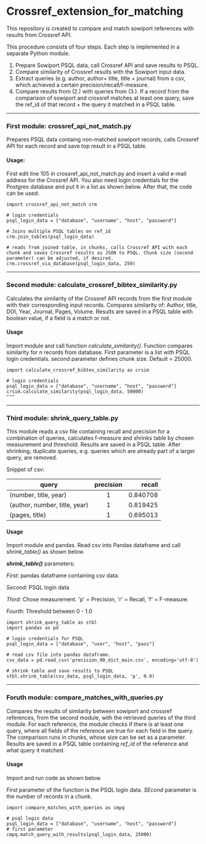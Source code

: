 # Crossref_extension_for_matching

This repository is created to compare and match sowiport references with
results from Crossref API.

This procedure consists of four steps. Each step is implemented in a separate Python module.
1. Prepare Sowiport PSQL data, call Crossref API and save results to PSQL. 
2. Compare similarity of Crossref results with the Sowiport input data. 
3. Extract queries (e.g. author, author+ title, title + journal) from a csv, which achieved a certain precision/recall/f-measure.
4. Compare results from (2.) with queries from (3.). If a record from the comparison of sowiport and crossref matches at least one query, save the ref_id of that record + the query it matched in a PSQL table.

-----
### First module: crossref_api_not_match.py
Prepares PSQL data containg non-matched sowiport records, calls Crossref API for each record and save top result in a PSQL table.

#### Usage:
First edit line 105 in crossref_api_not_match.py and insert a valid e-mail address for the Crossref API. You also need login credentials for the  Postgres database and put it in a list as shown below. After that, the code can be used:
```
import crossref_api_not_match crm

# login credentials
psql_login_data = ["database", "username", "host", "password"]

# Joins multiple PSQL tables on ref_id
crm.join_tables(psql_login_data)

# reads from joined table, in chunks, calls Crossref API with each chunk and saves Crossref results as JSON to PSQL. Chunk size (second parameter) can be adjusted, if desired.
crm.crossref_via_database(psql_login_data, 250)
```

-----
### Second module: calculate_crossref_bibtex_similarity.py
Calculates the similarity of the Crossref API records from the first module with their corresponding input records. Compares similarity of: Author, title, DOI, Year, Journal, Pages, Volume. Results are saved in a PSQL table with boolean value, if a field is a match or not.


#### Usage
Import module and call function _calculate_similarity()_. Function compares similarity for n records from database.
First parameter is a list with PSQL login credentials.
second parameter defines chunk size. Default = 25000.   
```
import calculate_crossref_bibtex_similarity as crsim

# login credentials
psql_login_data = ["database", "username", "host", "password"]
crsim.calculate_similarity(psql_login_data, 50000)
"""
```

-----
### Third module: shrink_query_table.py
This module reads a csv file containing recall and precision for a combination of queries, calculates f-measure and shrinks table by chosen measurement and threshold. Results are saved in a PSQL table. After shrinking, duplicate queries, e.g.  queries which are already part of a larger query, are removed.   

Snippet of csv:

| query        | precision           | recall  |
| ------------- |:-------------:| -----:|
| (number, title, year)      | 1 | 0.840708 |
| (author, number, title, year)      | 1      |   0.819425 |
| (pages, title) | 1      |    0.695013 |


#### Usage
Import module and pandas. Read csv into Pandas dataframe and call *shrink_table()*
as shown below.

***shrink_table()*** parameters:

*First*:  pandas dataframe containing csv data.

*Second*: PSQL login data

*Third*: Chose measurement. 'p' = Precision, 'r' = Recall, 'f' = F-measure.

*Fourth*: Threshold between 0 - 1.0
```
import shrink_query_table as stbl
import pandas as pd

# login credentials for PSQL
psql_login_data = ["database", "user", "host", "pass"]

# read csv file into pandas dataframe.
csv_data = pd.read_csv('precision_00_dict_main.csv', encoding='utf-8')

# shrink table and save results to PSQL
stbl.shrink_table(csv_data, psql_login_data, 'p', 0.9)
```

-----
### Foruth module: compare_matches_with_queries.py
Compares the results of similarity between sowiport and crossref references, from the second module, with the retrieved queries of the third module. For each reference, the module checks if there is at least one query, where all fields of the reference are true for each field in the query. The comparison runs in chunks, whose size can be set as a parameter. Results are saved in a PSQL table containing *ref_id* of the reference and what query it matched.   


#### Usage
Import and run code as shown below.  

*First* parameter of the function is the PSQL login data. *SEcond* parameter is the number of records in a chunk.
```
import compare_matches_with_queries as cmpq

# psql login data
psql_login_data = ["database", "username", "host", "password"]
# first parameter
cmpq.match_query_with_results(psql_login_data, 25000)
```
